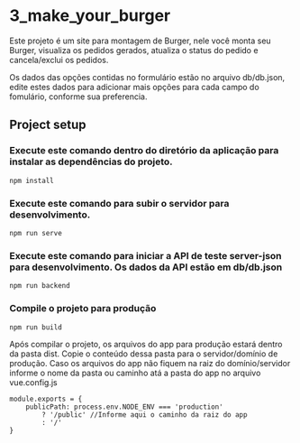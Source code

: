# 3_make_your_burger

Este projeto é um site para montagem de Burger, nele você monta seu Burger, visualiza os pedidos gerados, atualiza o status do pedido e cancela/exclui os pedidos.

Os dados das opções contidas no formulário estão no arquivo db/db.json, edite estes dados para adicionar mais opções para cada campo do fomulário, conforme sua preferencia.

## Project setup

### Execute este comando dentro do diretório da aplicação para instalar as dependências do projeto. 
```
npm install
```

### Execute este comando para subir o servidor para desenvolvimento.
```
npm run serve
```

### Execute este comando para iniciar a API de teste server-json para desenvolvimento. Os dados da API estão em db/db.json
```
npm run backend
```

### Compile o projeto para produção
```
npm run build
```
Após compilar o projeto, os arquivos do app para produção estará dentro da pasta dist. Copie o conteúdo dessa pasta para o servidor/domínio de produção. Caso os arquivos do app não fiquem na raiz do domínio/servidor informe o nome da pasta ou caminho atá a pasta do app no arquivo vue.config.js

>
    module.exports = {
        publicPath: process.env.NODE_ENV === 'production'
            ? '/public' //Informe aqui o caminho da raiz do app
            : '/'
    }
>

